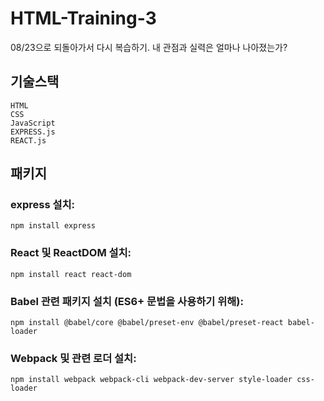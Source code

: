# HTML-Training-3
08/23으로 되돌아가서 다시 복습하기. 내 관점과 실력은 얼마나 나아졌는가?

## 기술스택
```
HTML
CSS
JavaScript
EXPRESS.js
REACT.js
```
## 패키지
### express 설치:
`npm install express`

### React 및 ReactDOM 설치:
`npm install react react-dom`

### Babel 관련 패키지 설치 (ES6+ 문법을 사용하기 위해):
`npm install @babel/core @babel/preset-env @babel/preset-react babel-loader`

### Webpack 및 관련 로더 설치:
`npm install webpack webpack-cli webpack-dev-server style-loader css-loader`

